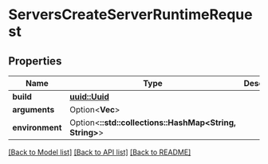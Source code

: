 # ServersCreateServerRuntimeRequest

## Properties

Name | Type | Description | Notes
------------ | ------------- | ------------- | -------------
**build** | [**uuid::Uuid**](uuid::Uuid.md) |  | 
**arguments** | Option<**Vec<String>**> |  | [optional]
**environment** | Option<**::std::collections::HashMap<String, String>**> |  | [optional]

[[Back to Model list]](../README.md#documentation-for-models) [[Back to API list]](../README.md#documentation-for-api-endpoints) [[Back to README]](../README.md)


